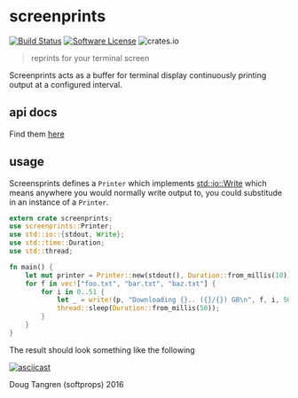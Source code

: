 # screenprints

[![Build Status](https://travis-ci.org/softprops/screenprints.svg?branch=master)](https://travis-ci.org/softprops/screenprints) [![Software License](https://img.shields.io/badge/license-MIT-brightgreen.svg)](LICENSE) ![crates.io](http://meritbadge.herokuapp.com/screenprints)

> reprints for your terminal screen


Screenprints acts as a buffer for terminal display continuously printing output at a configured interval.

## api docs

Find them [here](https://softprops.github.io/screenprints)

## usage

Screensprints defines a `Printer` which implements [std::io::Write](https://doc.rust-lang.org/std/io/trait.Write.html) which means anywhere you would normally write output to, you could substitude in an instance of a `Printer`.

```rust
extern crate screenprints;
use screenprints::Printer;
use std::io::{stdout, Write};
use std::time::Duration;
use std::thread;

fn main() {
    let mut printer = Printer::new(stdout(), Duration::from_millis(10));
    for f in vec!["foo.txt", "bar.txt", "baz.txt"] {
        for i in 0..51 {
            let _ = write!(p, "Downloading {}.. ({}/{}) GB\n", f, i, 50);
            thread::sleep(Duration::from_millis(50));
        }
    }
}
```

The result should look something like the following

[![asciicast](https://asciinema.org/a/9auhm32umebr14bulaifhynni.png)](https://asciinema.org/a/9auhm32umebr14bulaifhynni)


Doug Tangren (softprops) 2016
